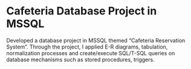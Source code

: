 
# Cafeteria Database Project in MSSQL

Developed a database project in MSSQL themed “Cafeteria Reservation System”. Through the project, I applied E-R diagrams, tabulation, normalization processes and create/execute SQL/T-SQL queries on database mechanisms such as stored procedures, triggers. 

